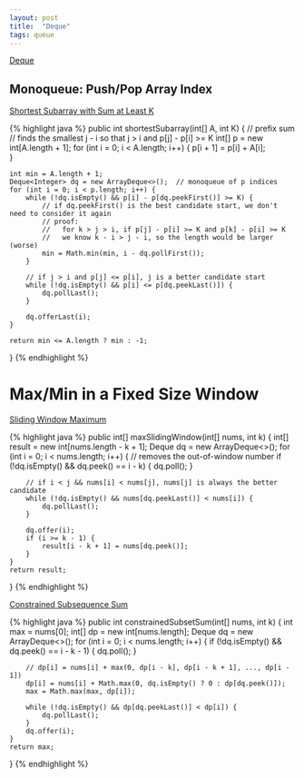 ```yaml
---
layout: post
title:  "Deque"
tags: queue
---
```

[Deque](https://docs.oracle.com/en/java/javase/14/docs/api/java.base/java/util/Deque.html)

## Monoqueue: Push/Pop Array Index

[Shortest Subarray with Sum at Least K][shortest-subarray-with-sum-at-least-k]

{% highlight java %}
public int shortestSubarray(int[] A, int K) {
    // prefix sum
    // finds the smallest j - i so that j > i and p[j] - p[i] >= K
    int[] p = new int[A.length + 1];
    for (int i = 0; i < A.length; i++) {
        p[i + 1] = p[i] + A[i];   
    }

    int min = A.length + 1;
    Deque<Integer> dq = new ArrayDeque<>();  // monoqueue of p indices
    for (int i = 0; i < p.length; i++) {
        while (!dq.isEmpty() && p[i] - p[dq.peekFirst()] >= K) {
            // if dq.peekFirst() is the best candidate start, we don't need to consider it again
            // proof:
            //   for k > j > i, if p[j] - p[i] >= K and p[k] - p[i] >= K
            //   we know k - i > j - i, so the length would be larger (worse)
            min = Math.min(min, i - dq.pollFirst());
        }

        // if j > i and p[j] <= p[i], j is a better candidate start
        while (!dq.isEmpty() && p[i] <= p[dq.peekLast()]) {
            dq.pollLast();
        }

        dq.offerLast(i);
    }

    return min <= A.length ? min : -1;
}
{% endhighlight %}

# Max/Min in a Fixed Size Window

[Sliding Window Maximum][sliding-window-maximum]

{% highlight java %}
public int[] maxSlidingWindow(int[] nums, int k) {
    int[] result = new int[nums.length - k + 1];
    Deque<Integer> dq = new ArrayDeque<>();
    for (int i = 0; i < nums.length; i++) {
        // removes the out-of-window number
        if (!dq.isEmpty() && dq.peek() == i - k) {
            dq.poll();
        }

        // if i < j && nums[i] < nums[j], nums[j] is always the better candidate
        while (!dq.isEmpty() && nums[dq.peekLast()] < nums[i]) {
            dq.pollLast();
        }

        dq.offer(i);
        if (i >= k - 1) {
            result[i - k + 1] = nums[dq.peek()];
        }
    }
    return result;
}
{% endhighlight %}

[Constrained Subsequence Sum][constrained-subsequence-sum]

{% highlight java %}
public int constrainedSubsetSum(int[] nums, int k) {
    int max = nums[0];
    int[] dp = new int[nums.length];
    Deque<Integer> dq = new ArrayDeque<>();
    for (int i = 0; i < nums.length; i++) {
        if (!dq.isEmpty() && dq.peek() == i - k - 1) {
            dq.poll();
        }

        // dp[i] = nums[i] + max(0, dp[i - k], dp[i - k + 1], ..., dp[i - 1])
        dp[i] = nums[i] + Math.max(0, dq.isEmpty() ? 0 : dp[dq.peek()]);
        max = Math.max(max, dp[i]);

        while (!dq.isEmpty() && dp[dq.peekLast()] < dp[i]) {
            dq.pollLast();
        }
        dq.offer(i);
    }
    return max;
}
{% endhighlight %}

[constrained-subsequence-sum]: https://leetcode.com/problems/constrained-subsequence-sum/
[shortest-subarray-with-sum-at-least-k]: https://leetcode.com/problems/shortest-subarray-with-sum-at-least-k/
[sliding-window-maximum]: https://leetcode.com/problems/sliding-window-maximum/
